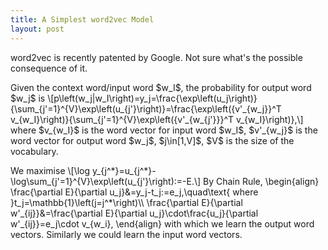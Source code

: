 ```yaml
---
title: A Simplest word2vec Model
layout: post
---
```


<script type="text/javascript" src="https://cdn.mathjax.org/mathjax/latest/MathJax.js?config=TeX-AMS-MML_HTMLorMML"></script>
<script type="text/x-mathjax-config">MathJax.Hub.Config({tex2jax: {inlineMath: [['$','$'], ['\\(','\\)']]}});</script>

word2vec is recently patented by Google. Not sure what's the possible consequence of it.

<p>Given the context word/input word $w_I$, the probability for output word $w_j$ is
\[p\left(w_j|w_I\right)=y_j=\frac{\exp\left(u_j\right)}{\sum_{j'=1}^{V}\exp\left(u_{j'}\right)}=\frac{\exp\left({v'_{w_j}}^T v_{w_I}\right)}{\sum_{j'=1}^{V}\exp\left({v'_{w_{j'}}}^T v_{w_I}\right)},\]
where $v_{w_I}$ is the word vector for input word $w_I$, $v'_{w_j}$ is the word vector for output word $w_j$, $j\in[1,V]$, $V$ is the size of the vocabulary.</p>

<p>We maximise
\[\log y_{j^*}=u_{j^*}-\log\sum_{j'=1}^{V}\exp\left(u_{j'}\right):=-E.\]
By Chain Rule,
\begin{align}
\frac{\partial E}{\partial u_j}&=y_j-t_j:=e_j,\quad\text{ where }t_j=\mathbb{1}\left(j=j^*\right)\\
\frac{\partial E}{\partial w'_{ij}}&=\frac{\partial E}{\partial u_j}\cdot\frac{u_j}{\partial w'_{ij}}=e_j\cdot v_{w_i},
\end{align}
with which we learn the output word vectors. Similarly we could learn the input word vectors.</p>